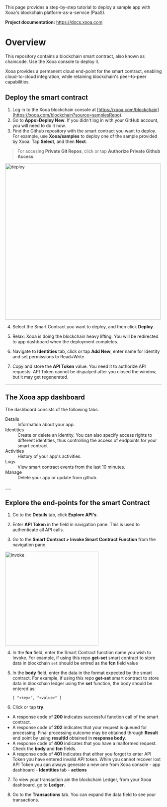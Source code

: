 
This page provides a step-by-step tutorial to deploy a sample app with Xooa's blockchain platform-as-a-service (PaaS).

**Project documentation:** <https://docs.xooa.com>

# Overview

This repository contains a blockchain smart contract, also known as chaincode. Use the Xooa console to deploy it.

Xooa provides a permanent cloud end-point for the smart contract, enabling cloud-to-cloud integration, while retaining blockchain's peer-to-peer capabilities.

## Deploy the smart contract


1. Log in to the Xooa blockchain console at [https://xooa.com/blockchain](https://xooa.com/blockchain?source=samplesRepo).
2. Go to **Apps**>**Deploy New**. If you didn't log in with your GitHub account, you will need to do it now.
3. Find the Github repository with the smart contract you want to deploy. For example, use **Xooa/samples** to deploy one of the sample provided by Xooa. Tap **Select**, and then **Next**.
  > For accesing **Private Git Repos**, click or tap **Authorize Private Github Access**.

<img src="https://github.com/Xooa/samples/blob/master/images/deploy.png" alt="deploy" width="500px"/>

4. Select the Smart Contract you want to deploy, and then click **Deploy**.

5. Relax:  Xooa is doing the blockchain heavy lifting. You will be redirected to app dashboard when the deployment completes.

6.  Navigate to **Identities** tab, click or tap **Add New**, enter name for Identity  and set permissions to Read+Write. 

7. Copy and store the **API Token** value. You need it to authorize API requests. API Token cannot be dispalyed after you closed the window, but it may get regenerated. 

___


## The Xooa app dashboard 

The dashboard consists of the following tabs:
<dl>
  <dt>Details</dt>
  <dd>Information about your app.</dd>
<dt>Identities</dt>
  <dd>Create or delete an identity. You can also specify access rights to different identities, thus controlling the access of endpoints for your smart contract</dd>
   <dt>Activities</dt>
  <dd>History of your app's activities.</dd>
      <dt>Logs</dt>
 <dd>View smart contract events from the last 10 minutes.</dd>
  <dt>Manage</dt>
 <dd>Delete your app or update from github.</dd>
</dl>
___

## Explore the end-points for the smart Contract

1. Go to the **Details** tab, click **Explore API's**.

2. Enter **API Token** in the field in navigation pane. This is used to authenticate all API calls.

3. Go to the **Smart Contract > Invoke Smart Contract Function** from the navigation pane.

<img src="https://github.com/Xooa/samples/blob/master/images/invoke.png" alt="Invoke" width="300px"/>

4. In the **fcn** field, enter the Smart Contract function name you wish to Invoke. 
For example, if using this repo **get-set** smart contract to store data in blockchain `set` should be entred as the **fcn** field value 

5. In the **body** field, enter the data in the format expected by the smart contract. 
For example, if using this repo **get-set** smart contract to store data in blockchain ledger using the **set** function, the body should be entered as: 

    `[ "<key>", "<value>" ]`

6. Click or tap  **try**.
 * A response code of **200** indicates successful function call of the smart contract.
 * A response code of **202** indicates that your request is queued for processing. Final processing outcome may be obtained through **Result** end point by using **resultId** obtained in **response body**.
 * A response code of **400** indicates that you have a malformed request. Check the **body** and **fcn** fields.
 * A response code of **401** indicates that either you forgot to enter API Token you have entered invalid API token. While you cannot recover lost API  Token you can always generate a new one from Xooa console - app dashboard - **Identities** tab - **actions**

7. To view your transaction ain the blockchain Ledger, from your Xooa dashboard, go to **Ledger**.

8.  Go to the **Transactions** tab.
You can expand the data field to see your transactions.
